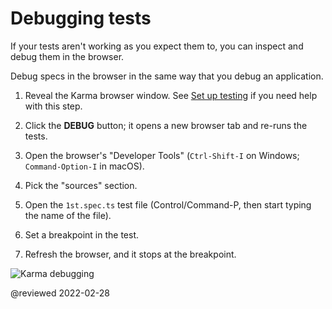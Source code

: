 # Debugging tests

If your tests aren't working as you expect them to, you can inspect and debug them in the browser.

Debug specs in the browser in the same way that you debug an application.

1. Reveal the Karma browser window.
   See [Set up testing](guide/testing#set-up-testing) if you need help with this step.

1. Click the **DEBUG** button; it opens a new browser tab and re-runs the tests.

1. Open the browser's "Developer Tools" (`Ctrl-Shift-I` on Windows; `Command-Option-I` in macOS).

1. Pick the "sources" section.

1. Open the `1st.spec.ts` test file (Control/Command-P, then start typing the name of the file).

1. Set a breakpoint in the test.

1. Refresh the browser, and it stops at the breakpoint.

<div class="lightbox">

<img alt="Karma debugging" src="generated/images/guide/testing/karma-1st-spec-debug.png">

</div>

<!-- links -->

<!-- external links -->

<!-- end links -->

@reviewed 2022-02-28

